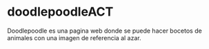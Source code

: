 # doodlepoodleACT

Doodlepoodle es una pagina web donde se puede hacer bocetos de animales con una imagen de referencia al azar.
